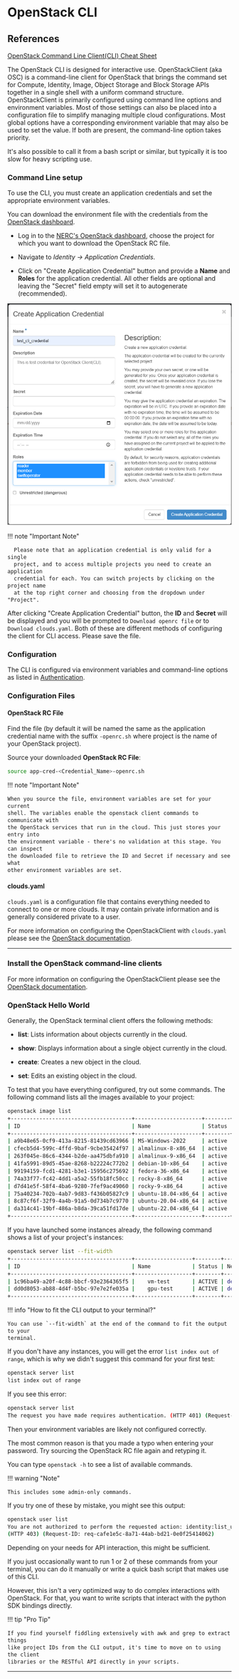 # OpenStack CLI

## References

[OpenStack Command Line Client(CLI) Cheat Sheet](https://docs.openstack.org/ocata/user-guide/cli-cheat-sheet.html)

The OpenStack CLI is designed for interactive use. OpenStackClient (aka OSC) is
a command-line client for OpenStack that brings the command set for Compute,
Identity, Image, Object Storage and Block Storage APIs together in a single
shell with a uniform command structure. OpenStackClient is primarily configured
using command line options and environment variables. Most of those settings
can also be placed into a configuration file to simplify managing multiple
cloud configurations. Most global options have a corresponding environment
variable that may also be used to set the value. If both are present, the
command-line option takes priority.

It's also possible to call it from a bash script or similar, but typically it
is too slow for heavy scripting use.

### Command Line setup

To use the CLI, you must create an application credentials and set the
appropriate environment variables.

You can download the environment file with the credentials from the [OpenStack dashboard](https://stack.nerc.mghpcc.org/dashboard/identity/application_credentials/).

-   Log in to the [NERC's OpenStack dashboard](https://stack.nerc.mghpcc.org), choose
    the project for which you want to download the OpenStack RC file.

-   Navigate to _Identity -> Application Credentials_.

-   Click on "Create Application Credential" button and provide a **Name** and **Roles**
    for the application credential. All other fields are optional and leaving the
    "Secret" field empty will set it to autogenerate (recommended).

![OpenStackClient Credentials Setup](images/openstack_cli_cred.png)

!!! note "Important Note"

      Please note that an application credential is only valid for a single
      project, and to access multiple projects you need to create an application
      credential for each. You can switch projects by clicking on the project name
      at the top right corner and choosing from the dropdown under "Project".

After clicking "Create Application Credential" button, the **ID** and
**Secret** will be displayed and you will be prompted to `Download openrc file`
or to `Download clouds.yaml`. Both of these are different methods of
configuring the client for CLI access. Please save the file.

### Configuration

The CLI is configured via environment variables and command-line options as
listed in [Authentication](https://docs.openstack.org/python-openstackclient/latest/cli/authentication.html).

### Configuration Files

#### OpenStack RC File

Find the file (by default it will be named the same as the application
credential name with the suffix `-openrc.sh` where project is the name of your
OpenStack project).

Source your downloaded **OpenStack RC File**:

```sh
source app-cred-<Credential_Name>-openrc.sh
```

!!! note "Important Note"

    When you source the file, environment variables are set for your current
    shell. The variables enable the openstack client commands to communicate with
    the OpenStack services that run in the cloud. This just stores your entry into
    the environment variable - there's no validation at this stage. You can inspect
    the downloaded file to retrieve the ID and Secret if necessary and see what
    other environment variables are set.

#### clouds.yaml

`clouds.yaml` is a configuration file that contains everything needed to
connect to one or more clouds. It may contain private information and is
generally considered private to a user.

For more information on configuring the OpenStackClient with `clouds.yaml`
please see the [OpenStack documentation](https://docs.openstack.org/python-openstackclient/wallaby/configuration/index.html#clouds-yaml).

---

### Install the OpenStack command-line clients

For more information on configuring the OpenStackClient please see the
[OpenStack documentation](https://docs.openstack.org/ocata/user-guide/common/cli-install-openstack-command-line-clients.html).

### OpenStack Hello World

Generally, the OpenStack terminal client offers the following methods:

-   **list**: Lists information about objects currently in the cloud.

-   **show**: Displays information about a single object currently in the cloud.

-   **create**: Creates a new object in the cloud.

-   **set**: Edits an existing object in the cloud.

To test that you have everything configured, try out some commands. The
following command lists all the images available to your project:

```sh
openstack image list
+--------------------------------------+---------------------+--------+
| ID                                   | Name                | Status |
+--------------------------------------+---------------------+--------+
| a9b48e65-0cf9-413a-8215-81439cd63966 | MS-Windows-2022     | active |
| cfecb5d4-599c-4ffd-9baf-9cbe35424f97 | almalinux-8-x86_64  | active |
| 263f045e-86c6-4344-b2de-aa475dbfa910 | almalinux-9-x86_64  | active |
| 41fa5991-89d5-45ae-8268-b22224c772b2 | debian-10-x86_64    | active |
| 99194159-fcd1-4281-b3e1-15956c275692 | fedora-36-x86_64    | active |
| 74a33f77-fc42-4dd1-a5a2-55fb18fc50cc | rocky-8-x86_64      | active |
| d7d41e5f-58f4-4ba6-9280-7fef9ac49060 | rocky-9-x86_64      | active |
| 75a40234-702b-4ab7-9d83-f436b05827c9 | ubuntu-18.04-x86_64 | active |
| 8c87cf6f-32f9-4a4b-91a5-0d734b7c9770 | ubuntu-20.04-x86_64 | active |
| da314c41-19bf-486a-b8da-39ca51fd17de | ubuntu-22.04-x86_64 | active |
+--------------------------------------+---------------------+--------+
```

If you have launched some instances already, the following command shows a list
of your project's instances:

```sh
openstack server list --fit-width
+--------------------------------------+------------------+--------+----------------------------------------------+--------------------------+--------------+
| ID                                   | Name             | Status | Networks                                     | Image                    |  Flavor      |
+--------------------------------------+------------------+--------+----------------------------------------------+--------------------------+--------------+
| 1c96ba49-a20f-4c88-bbcf-93e2364365f5 |    vm-test       | ACTIVE | default_network=192.168.0.146, 199.94.60.4   | N/A (booted from volume) |  cpu-su.4     |
| dd0d8053-ab88-4d4f-b5bc-97e7e2fe035a |    gpu-test      | ACTIVE | default_network=192.168.0.146, 199.94.60.4   | N/A (booted from volume) |  gpu-su-a100.1  |
+--------------------------------------+------------------+--------+----------------------------------------------+--------------------------+--------------+
```

!!! info "How to fit the CLI output to your terminal?"

    You can use `--fit-width` at the end of the command to fit the output to your
    terminal.

If you don't have any instances, you will get the error `list index out of
range`, which is why we didn't suggest this command for your first test:

```sh
openstack server list
list index out of range
```

If you see this error:

```sh
openstack server list
The request you have made requires authentication. (HTTP 401) (Request-ID: req-6a827bf3-d5e8-47f2-984c-b6edeeb2f7fb)
```

Then your environment variables are likely not configured correctly.

The most common reason is that you made a typo when entering your password.
Try sourcing the OpenStack RC file again and retyping it.

You can type `openstack -h` to see a list of available commands.

!!! warning "Note"

    This includes some admin-only commands.

If you try one of these by mistake, you might see this output:

```sh
openstack user list
You are not authorized to perform the requested action: identity:list_users.
(HTTP 403) (Request-ID: req-cafe1e5c-8a71-44ab-bd21-0e0f25414062)
```

Depending on your needs for API interaction, this might be sufficient.

If you just occasionally want to run 1 or 2 of these commands from your
terminal, you can do it manually or write a quick bash script that makes use of
this CLI.

However, this isn't a very optimized way to do complex interactions with
OpenStack. For that, you want to write scripts that interact with the python
SDK bindings directly.

!!! tip "Pro Tip"

    If you find yourself fiddling extensively with awk and grep to extract things
    like project IDs from the CLI output, it's time to move on to using the client
    libraries or the RESTful API directly in your scripts.

---
